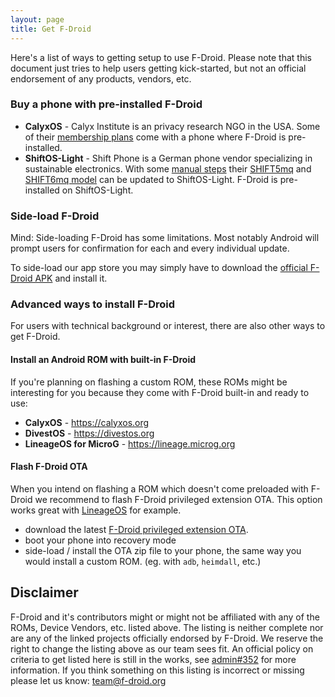```yaml
---
layout: page
title: Get F-Droid
---
```


Here's a list of ways to getting setup to use F-Droid. Please note that this document just tries to help users getting kick-started, but not an
official endorsement of any products, vendors, etc.

### Buy a phone with pre-installed F-Droid

* __CalyxOS__ - Calyx Institute is an privacy research NGO in the USA.  Some of
  their [membership
  plans](https://members.calyxinstitute.org/enroll/membership/phone) come with
  a phone where F-Droid is pre-installed.
* __ShiftOS-Light__ - Shift Phone is a German phone vendor specializing
  in sustainable electronics.  With some [manual
  steps](https://www.shiftphones.com/hilfe_faqs/was-ist-shiftos-l/) their
  [SHIFT5mq](https://shop.shiftphones.com/shift5me.html) and [SHIFT6mq
  model](https://shop.shiftphones.com/shift6mq.htm) can be updated to ShiftOS-Light.
  F-Droid is pre-installed on ShiftOS-Light.

### Side-load F-Droid

Mind: Side-loading F-Droid has some limitations. Most notably Android will
prompt users for confirmation for each and every individual update.

To side-load our app store you may simply have to download the [official
F-Droid APK](https://f-droid.org/F-Droid.apk) and install it.

### Advanced ways to install F-Droid

For users with technical background or interest, there are also other ways to
get F-Droid.

#### Install an Android ROM with built-in F-Droid

If you're planning on flashing a custom ROM, these ROMs might be interesting
for you because they come with F-Droid built-in and ready to use:

- __CalyxOS__ - https://calyxos.org
- __DivestOS__ - https://divestos.org
- __LineageOS for MicroG__ - https://lineage.microg.org

#### Flash F-Droid OTA

When you intend on flashing a ROM which doesn't come preloaded with F-Droid we
recommend to flash F-Droid privileged extension OTA. This option works great
with [LineageOS](https://lineageos.org/) for example.

- download the latest [F-Droid privileged extension
  OTA](https://f-droid.org/packages/org.fdroid.fdroid.privileged.ota/#suggested).
- boot your phone into recovery mode
- side-load / install the OTA zip file to your phone, the same way you would
  install a custom ROM. (eg. with `adb`, `heimdall`, etc.)

## Disclaimer

F-Droid and it's contributors might or might not be affiliated with any of the
ROMs, Device Vendors, etc. listed above. The listing is neither complete nor
are any of the linked projects officially endorsed by F-Droid. We reserve the
right to change the listing above as our team sees fit. An official policy on
criteria to get listed here is still in the works, see
[admin#352](https://gitlab.com/fdroid/admin/-/issues/352) for more information.
If you think something on this listing is incorrect or missing please let us
know: [team@f-droid.org](mailto:team@f-droid.org)
